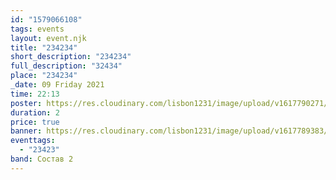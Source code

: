 ```yaml
---
id: "1579066108"
tags: events
layout: event.njk
title: "234234"
short_description: "234234"
full_description: "32434"
place: "234234"
_date: 09 Friday 2021
time: 22:13
poster: https://res.cloudinary.com/lisbon1231/image/upload/v1617790271/iGECZYfJVeo_ruzlbf.jpg
duration: 2
price: true
banner: https://res.cloudinary.com/lisbon1231/image/upload/v1617789383/PkpiQD0DVXg_hjdkca.jpg
eventtags:
  - "23423"
band: Состав 2
---
```

